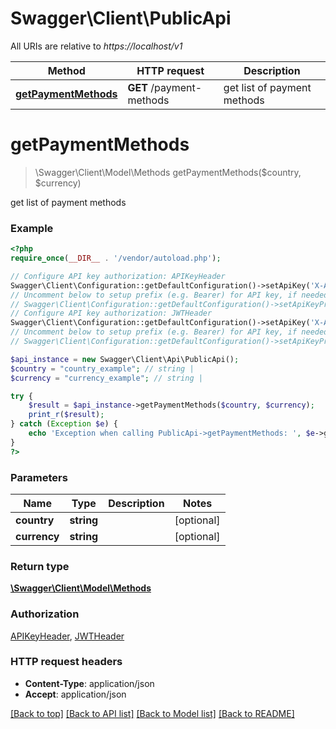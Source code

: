 # Swagger\Client\PublicApi

All URIs are relative to *https://localhost/v1*

Method | HTTP request | Description
------------- | ------------- | -------------
[**getPaymentMethods**](PublicApi.md#getPaymentMethods) | **GET** /payment-methods | get list of payment methods


# **getPaymentMethods**
> \Swagger\Client\Model\Methods getPaymentMethods($country, $currency)

get list of payment methods

### Example
```php
<?php
require_once(__DIR__ . '/vendor/autoload.php');

// Configure API key authorization: APIKeyHeader
Swagger\Client\Configuration::getDefaultConfiguration()->setApiKey('X-API-KEY', 'YOUR_API_KEY');
// Uncomment below to setup prefix (e.g. Bearer) for API key, if needed
// Swagger\Client\Configuration::getDefaultConfiguration()->setApiKeyPrefix('X-API-KEY', 'Bearer');
// Configure API key authorization: JWTHeader
Swagger\Client\Configuration::getDefaultConfiguration()->setApiKey('X-Authorization-JWT', 'YOUR_API_KEY');
// Uncomment below to setup prefix (e.g. Bearer) for API key, if needed
// Swagger\Client\Configuration::getDefaultConfiguration()->setApiKeyPrefix('X-Authorization-JWT', 'Bearer');

$api_instance = new Swagger\Client\Api\PublicApi();
$country = "country_example"; // string | 
$currency = "currency_example"; // string | 

try {
    $result = $api_instance->getPaymentMethods($country, $currency);
    print_r($result);
} catch (Exception $e) {
    echo 'Exception when calling PublicApi->getPaymentMethods: ', $e->getMessage(), PHP_EOL;
}
?>
```

### Parameters

Name | Type | Description  | Notes
------------- | ------------- | ------------- | -------------
 **country** | **string**|  | [optional]
 **currency** | **string**|  | [optional]

### Return type

[**\Swagger\Client\Model\Methods**](../Model/Methods.md)

### Authorization

[APIKeyHeader](../../README.md#APIKeyHeader), [JWTHeader](../../README.md#JWTHeader)

### HTTP request headers

 - **Content-Type**: application/json
 - **Accept**: application/json

[[Back to top]](#) [[Back to API list]](../../README.md#documentation-for-api-endpoints) [[Back to Model list]](../../README.md#documentation-for-models) [[Back to README]](../../README.md)

